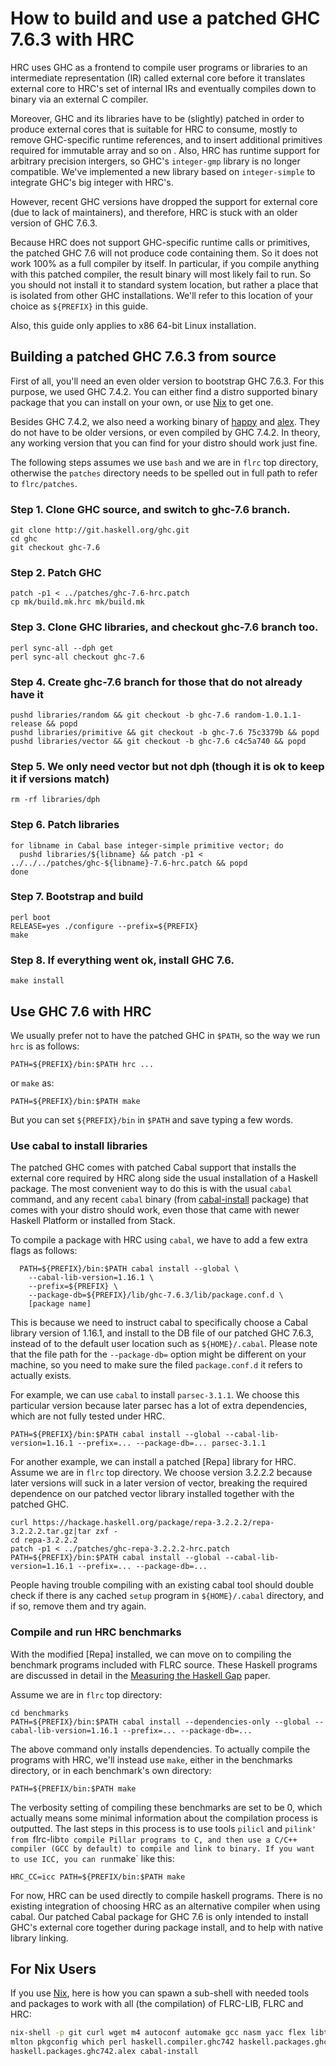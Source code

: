 # How to build and use a patched GHC 7.6.3 with HRC

HRC uses GHC as a frontend to compile user programs or libraries to an
intermediate representation (IR) called external core before it translates
external core to HRC's set of internal IRs and eventually compiles down to
binary via an external C compiler.

Moreover, GHC and its libraries have to be (slightly) patched in order to
produce external cores that is suitable for HRC to consume, mostly to remove
GHC-specific runtime references, and to insert additional primitives required
for immutable array and so on . Also, HRC has runtime support for arbitrary
precision intergers, so GHC's `integer-gmp` library is no longer compatible.
We've implemented a new library based on `integer-simple` to integrate GHC's
big integer with HRC's.

However, recent GHC versions have dropped the support for external core (due to
lack of maintainers), and therefore, HRC is stuck with an older version of GHC
7.6.3. 

Because HRC does not support GHC-specific runtime calls or primitives, the
patched GHC 7.6 will not produce code containing them. So it does not work 100%
as a full compiler by itself. In particular, if you compile anything with this
patched compiler, the result binary will most likely fail to run. So you should
not install it to standard system location, but rather a place that is
isolated from other GHC installations. We'll refer to this location of your
choice as `${PREFIX}` in this guide.

Also, this guide only applies to x86 64-bit Linux installation.


## Building a patched GHC 7.6.3 from source

First of all, you'll need an even older version to bootstrap GHC 7.6.3. For
this purpose, we used GHC 7.4.2. You can either find a distro supported binary
package that you can install on your own, or use [Nix] to get one. 

Besides GHC 7.4.2, we also need a working binary of [happy] and
[alex].  They do not have to be older versions, or even compiled by GHC
7.4.2. In theory, any working version that you can find for your distro should
work just fine.

The following steps assumes we use `bash` and we are in `flrc` top directory, 
otherwise the `patches` directory needs to be spelled out in full path to refer
to `flrc/patches`.

### Step 1. Clone GHC source, and switch to ghc-7.6 branch.

```
git clone http://git.haskell.org/ghc.git
cd ghc
git checkout ghc-7.6
```

### Step 2. Patch GHC

```
patch -p1 < ../patches/ghc-7.6-hrc.patch
cp mk/build.mk.hrc mk/build.mk
```

### Step 3. Clone GHC libraries, and checkout ghc-7.6 branch too.

```
perl sync-all --dph get
perl sync-all checkout ghc-7.6
```

### Step 4. Create ghc-7.6 branch for those that do not already have it

```
pushd libraries/random && git checkout -b ghc-7.6 random-1.0.1.1-release && popd
pushd libraries/primitive && git checkout -b ghc-7.6 75c3379b && popd
pushd libraries/vector && git checkout -b ghc-7.6 c4c5a740 && popd
```

### Step 5. We only need vector but not dph (though it is ok to keep it if versions match)

```
rm -rf libraries/dph
```

### Step 6. Patch libraries

```
for libname in Cabal base integer-simple primitive vector; do
  pushd libraries/${libname} && patch -p1 < ../../../patches/ghc-${libname}-7.6-hrc.patch && popd
done
```

### Step 7. Bootstrap and build 

```
perl boot
RELEASE=yes ./configure --prefix=${PREFIX}
make
```

### Step 8. If everything went ok, install GHC 7.6.

```
make install
```


## Use GHC 7.6 with HRC

We usually prefer not to have the patched GHC in `$PATH`, so the way
we run `hrc` is as follows:

```
PATH=${PREFIX}/bin:$PATH hrc ...
```

or `make` as:

```
PATH=${PREFIX}/bin:$PATH make 
```

But you can set `${PREFIX}/bin` in `$PATH` and save typing a few words.

### Use cabal to install libraries 

The patched GHC comes with patched Cabal support that installs
the external core required by HRC along side the usual installation
of a Haskell package. The most convenient way to do this is with 
the usual `cabal` command, and any recent `cabal` binary (from
[cabal-install] package) that comes with your 
distro should work, even those that came with newer Haskell 
Platform or installed from Stack.

To compile a package with HRC using `cabal`, we have to add
a few extra flags as follows:

```
  PATH=${PREFIX}/bin:$PATH cabal install --global \
    --cabal-lib-version=1.16.1 \
    --prefix=${PREFIX} \
    --package-db=${PREFIX}/lib/ghc-7.6.3/lib/package.conf.d \
    [package name]
```

This is because we need to instruct cabal to specifically choose a Cabal
library version of 1.16.1, and install to the DB file of our patched GHC 7.6.3,
instead of to the default user location such as `${HOME}/.cabal`.  Please note
that the file path for the `--package-db=` option might be different on your
machine, so you need to make sure the filed `package.conf.d` it refers to
actually exists.

For example, we can use `cabal` to install `parsec-3.1.1`. We choose this
particular version because later parsec has a lot of extra dependencies, which
are not fully tested under HRC.

```
PATH=${PREFIX}/bin:$PATH cabal install --global --cabal-lib-version=1.16.1 --prefix=... --package-db=... parsec-3.1.1
```

For another example, we can install a patched [Repa] library for HRC.
Assume we are in `flrc` top directory. We choose version 3.2.2.2 because later
versions will suck in a later version of vector, breaking the required
dependence on our patched vector library installed together with the patched
GHC.

```
curl https://hackage.haskell.org/package/repa-3.2.2.2/repa-3.2.2.2.tar.gz|tar zxf -
cd repa-3.2.2.2 
patch -p1 < ../patches/ghc-repa-3.2.2.2-hrc.patch
PATH=${PREFIX}/bin:$PATH cabal install --global --cabal-lib-version=1.16.1 --prefix=... --package-db=...
```

People having trouble compiling with an existing cabal tool should double check
if there is any cached `setup` program in `${HOME}/.cabal` directory, and if
so, remove them and try again.

### Compile and run HRC benchmarks

With the modified [Repa] installed, we can move on to compiling the
benchmark programs included with FLRC source. These Haskell programs
are discussed in detail in the [Measuring the Haskell Gap][haskellgap] paper.

Assume we are in `flrc` top directory:

```
cd benchmarks
PATH=${PREFIX}/bin:$PATH cabal install --dependencies-only --global --cabal-lib-version=1.16.1 --prefix=... --package-db=...
```

The above command only installs dependencies. To actually compile the programs
with HRC, we'll instead use `make`, either in the benchmarks directory, or in
each benchmark's own directory:

```
PATH=${PREFIX/bin:$PATH make
```

The verbosity setting of compiling these benchmarks are set to be 0, which
actually means some minimal information about the compilation process is
outputted. The last steps in this process is to use tools `pilicl` and `pilink'
from `flrc-lib` to compile Pillar programs to C, and then use a C/C++ compiler
(GCC by default) to compile and link to binary. If you want to use ICC, you can
run `make` like this:

```
HRC_CC=icc PATH=${PREFIX/bin:$PATH make
```

For now, HRC can be used directly to compile haskell programs. There is no
existing integration of choosing HRC as an alternative compiler when using
cabal. Our patched Cabal package for GHC 7.6 is only intended to install GHC's
external core together during package install, and to help with native library
linking.

## For Nix Users

If you use [Nix], here is how you can spawn a sub-shell with needed tools
and packages to work with all (the compilation) of FLRC-LIB, FLRC and HRC:

```bash
nix-shell -p git curl wget m4 autoconf automake gcc nasm yacc flex libtool gmp \
mlton pkgconfig which perl haskell.compiler.ghc742 haskell.packages.ghc742.happy \
haskell.packages.ghc742.alex cabal-install
```

[nix]: https://nixos.org/nix
[happy]: https://hackage.haskell.org/package/happy
[alex]: https://hackage.haskell.org/package/alex
[cabal-install]: https://hackage.haskell.org/package/cabal-install
[haskellgap]: http://dl.acm.org/citation.cfm?doid=2620678.2620685

